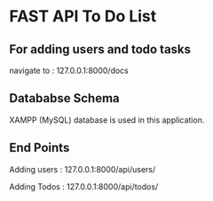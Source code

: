 # FAST API To Do List

## For adding users and todo tasks

navigate to : 127.0.0.1:8000/docs

## Datababse Schema

XAMPP (MySQL) database is used in this application.

## End Points

Adding users : 127.0.0.1:8000/api/users/

Adding Todos : 127.0.0.1:8000/api/todos/
